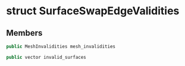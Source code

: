# struct SurfaceSwapEdgeValidities


## Members

```cpp
public MeshInvalidities mesh_invalidities

```

```cpp
public vector invalid_surfaces

```



